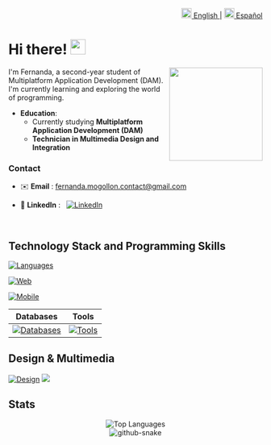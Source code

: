 <p align="right">
  <a href="README.md">
    <img src="https://cdn.statically.io/gh/hjnilsson/country-flags/master/svg/gb.svg" width="20" alt="English"/> English
  </a> |
  <a href="README.es.md">
    <img src="https://cdn.statically.io/gh/hjnilsson/country-flags/master/svg/es.svg" width="20" alt="Español"/> Español
  </a>
</p>

# Hi there! <img src="https://user-images.githubusercontent.com/74038190/216120986-f2752ca9-fe82-4aa3-befe-0a58db010d85.png" width="30px">

<img align="right" height="185" src="https://user-images.githubusercontent.com/74038190/216649421-9e9387cc-b2d3-4375-97e2-f4c43373d3ae.gif" />

I'm Fernanda, a second-year student of Multiplatform Application Development (DAM).
I'm currently learning and exploring the world of programming.

- **Education**:
  - Currently studying **Multiplatform Application Development (DAM)**
  - **Technician in Multimedia Design and Integration**

### **Contact**

- ✉️ **Email** : [fernanda.mogollon.contact@gmail.com](mailto:fernanda.mogollon.contact@gmail.com)

- 💼 **LinkedIn** : &nbsp;&nbsp;[![LinkedIn](https://img.shields.io/badge/-LinkedIn-0A66C2?style=for-the-badge&logo=linkedin&logoColor=white)](https://www.linkedin.com/in/fernanda-mogollon-21a542380/)


</br>

## Technology Stack and Programming Skills

[![Languages](https://skillicons.dev/icons?i=java,spring,python,flask,c&theme=dark)](https://skillicons.dev) 

[![Web](https://skillicons.dev/icons?i=html,css,js,bootstrap,wordpress&theme=dark)](https://skillicons.dev)

[![Mobile](https://skillicons.dev/icons?i=androidstudio,kotlin,flutter,dart&theme=dark)](https://skillicons.dev) 

| Databases | Tools |
|------------|-------|
| [![Databases](https://skillicons.dev/icons?i=mysql,postgres,mongo&theme=dark)](https://skillicons.dev) | [![Tools](https://skillicons.dev/icons?i=git,github,docker,postman,firebase,netlify,notion&theme=dark)](https://skillicons.dev) |




## Design & Multimedia

[![Design](https://skillicons.dev/icons?i=ai,pr,ps&theme=dark)](https://skillicons.dev)   <img src="https://img.shields.io/badge/Gimp-657D8B?style=for-the-badge&logo=gimp&logoColor=FFFFFF" />

## Stats

<div align="center">
  <img src="https://github-readme-stats.vercel.app/api/top-langs/?username=mafedev&layout=compact" alt="Top Languages" />
</div>

<!--GitHub Snake Animation-->
<div align="center">
  <picture>
    <source media="(prefers-color-scheme: dark)" srcset="https://raw.githubusercontent.com/tobiasmeyhoefer/tobiasmeyhoefer/output/github-snake-dark.svg" />
    <source media="(prefers-color-scheme: light)" srcset="https://raw.githubusercontent.com/tobiasmeyhoefer/tobiasmeyhoefer/output/github-snake.svg" />
    <img alt="github-snake" src="https://raw.githubusercontent.com/tobiasmeyhoefer/tobiasmeyhoefer/output/github-snake.svg" />
  </picture>
</div>

